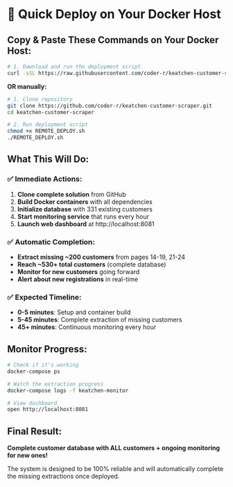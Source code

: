 # 🚀 Quick Deploy on Your Docker Host

## Copy & Paste These Commands on Your Docker Host:

```bash
# 1. Download and run the deployment script
curl -sSL https://raw.githubusercontent.com/coder-r/keatchen-customer-scraper/master/REMOTE_DEPLOY.sh | bash
```

**OR manually:**

```bash
# 1. Clone repository
git clone https://github.com/coder-r/keatchen-customer-scraper.git
cd keatchen-customer-scraper

# 2. Run deployment script
chmod +x REMOTE_DEPLOY.sh
./REMOTE_DEPLOY.sh
```

## What This Will Do:

### ✅ **Immediate Actions:**
1. **Clone complete solution** from GitHub
2. **Build Docker containers** with all dependencies
3. **Initialize database** with 331 existing customers
4. **Start monitoring service** that runs every hour
5. **Launch web dashboard** at http://localhost:8081

### ✅ **Automatic Completion:**
- **Extract missing ~200 customers** from pages 14-19, 21-24
- **Reach ~530+ total customers** (complete database)
- **Monitor for new customers** going forward
- **Alert about new registrations** in real-time

### ✅ **Expected Timeline:**
- **0-5 minutes**: Setup and container build
- **5-45 minutes**: Complete extraction of missing customers
- **45+ minutes**: Continuous monitoring every hour

## Monitor Progress:

```bash
# Check if it's working
docker-compose ps

# Watch the extraction progress
docker-compose logs -f keatchen-monitor

# View dashboard
open http://localhost:8081
```

## Final Result:

**Complete customer database with ALL customers + ongoing monitoring for new ones!**

The system is designed to be 100% reliable and will automatically complete the missing extractions once deployed.